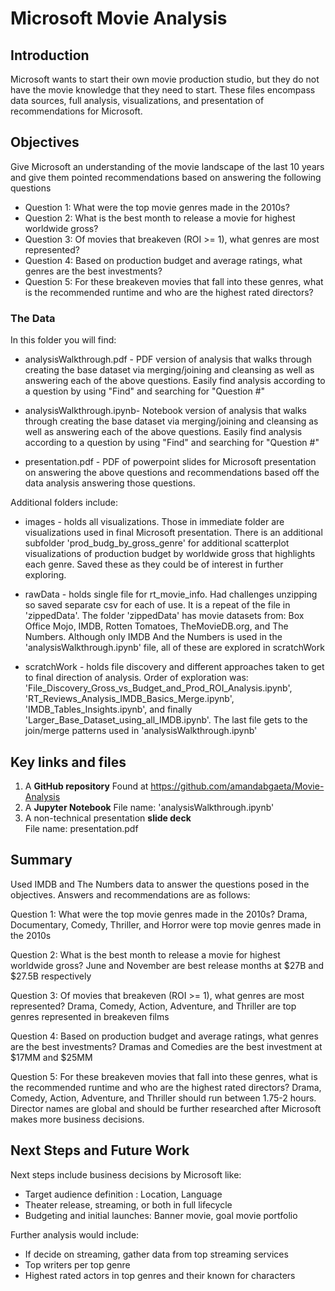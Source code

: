 # Microsoft Movie Analysis

## Introduction

Microsoft wants to start their own movie production studio, but they do not have the movie knowledge that they need to start. These files encompass data sources, full analysis, visualizations, and presentation of recommendations for Microsoft.

## Objectives

Give Microsoft an understanding of the movie landscape of the last 10 years and give them pointed recommendations based on answering the following questions

* Question 1: What were the top movie genres made in the 2010s?
* Question 2: What is the best month to release a movie for highest worldwide gross?
* Question 3: Of movies that breakeven (ROI >= 1), what genres are most represented?
* Question 4: Based on production budget and average ratings, what genres are the best investments?
* Question 5: For these breakeven movies that fall into these genres, what is the recommended runtime and who are the highest rated directors?

### The Data

In this folder you will find:
* analysisWalkthrough.pdf - PDF version of analysis that walks through creating the base dataset via merging/joining and cleansing as well as answering each of the above questions. Easily find analysis according to a question by using "Find" and searching for "Question #"

* analysisWalkthrough.ipynb- Notebook version of analysis that walks through creating the base dataset via merging/joining and cleansing as well as answering each of the above questions. Easily find analysis according to a question by using "Find" and searching for "Question #"

* presentation.pdf - PDF of powerpoint slides for Microsoft presentation on answering the above questions and recommendations based off the data analysis answering those questions.

Additional folders include:
* images - holds all visualizations. Those in immediate folder are visualizations used in final Microsoft presentation. There is an additional subfolder 'prod_budg_by_gross_genre' for additional scatterplot visualizations of production budget by worldwide gross that highlights each genre. Saved these as they could be of interest in further exploring.

* rawData - holds single file for rt_movie_info. Had challenges unzipping so saved separate csv for each of use. It is a repeat of the file in 'zippedData'. The folder 'zippedData' has movie datasets from: Box Office Mojo, IMDB, Rotten Tomatoes, TheMovieDB.org, and The Numbers. Although only IMDB And the Numbers is used in the 'analysisWalkthrough.ipynb' file, all of these are explored in scratchWork

* scratchWork - holds file discovery and different approaches taken to get to final direction of analysis. Order of exploration was: 'File_Discovery_Gross_vs_Budget_and_Prod_ROI_Analysis.ipynb', 'RT_Reviews_Analysis_IMDB_Basics_Merge.ipynb', 'IMDB_Tables_Insights.ipynb', and finally 'Larger_Base_Dataset_using_all_IMDB.ipynb'. The last file gets to the join/merge patterns used in 'analysisWalkthrough.ipynb'


## Key links and files

1. A **GitHub repository** 
Found at https://github.com/amandabgaeta/Movie-Analysis
2. A **Jupyter Notebook** 
File name: 'analysisWalkthrough.ipynb'
3. A non-technical presentation **slide deck**  
File name: presentation.pdf

## Summary

Used IMDB and The Numbers data to answer the questions posed in the objectives. Answers and recommendations are as follows:

Question 1: What were the top movie genres made in the 2010s?
Drama, Documentary, Comedy, Thriller, and Horror were top movie genres made in the 2010s

Question 2: What is the best month to release a movie for highest worldwide gross?
June and November are best release months at $27B and $27.5B respectively

Question 3: Of movies that breakeven (ROI >= 1), what genres are most represented?
Drama, Comedy, Action, Adventure, and Thriller are top genres represented in breakeven films

Question 4: Based on production budget and average ratings, what genres are the best investments?
Dramas and Comedies are the best investment at $17MM and $25MM

Question 5: For these breakeven movies that fall into these genres, what is the recommended runtime and who are the highest rated directors?
Drama, Comedy, Action, Adventure, and Thriller should run between 1.75-2 hours. Director names are global and should be further researched after Microsoft makes more business decisions.

## Next Steps and Future Work

Next steps include business decisions by Microsoft like:
* Target audience definition : Location, Language
* Theater release, streaming, or both in full lifecycle
* Budgeting and initial launches: Banner movie, goal movie portfolio

Further analysis would include:
* If decide on streaming, gather data from top streaming services
* Top writers per top genre
* Highest rated actors in top genres and their known for characters
